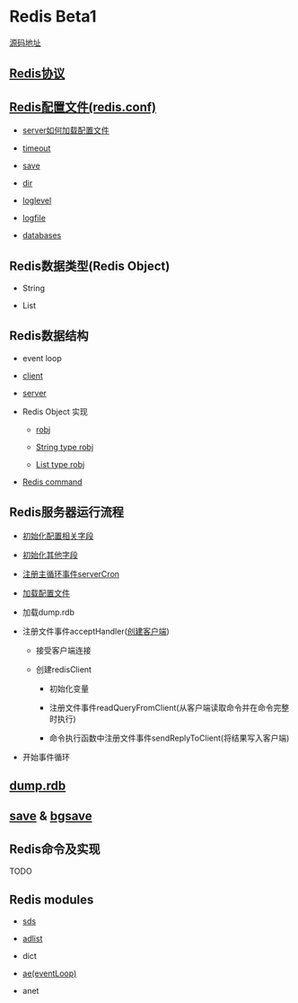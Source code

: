 # Redis Beta1

[源码地址](https://code.google.com/archive/p/redis/downloads?page=7)

## [Redis协议](./protocol.md)

## [Redis配置文件(redis.conf)](./redis-conf.md)

* [server如何加载配置文件](./redis-conf.md#加载配置文件)

* [timeout](./redis-conf.md#timeout-N)

* [save](./redis-conf.md#save-seconds-changes)

* [dir](./redis-conf.md#dir-path)

* [loglevel](./redis-conf.md#loglevel-level)

* [logfile](./redis-conf.md#logfile-file)

* [databases](./redis-conf.md#databases-num)

## Redis数据类型(Redis Object)

* String

* List

## Redis数据结构

* event loop

* [client](./client.md#数据结构)

* [server](./server.md#server-数据结构)

* Redis Object 实现

  * [robj](./robj.md)

  * [String type robj](./robj.md#String-type-robj)

  * [List type robj](./robj.md#List-type-robj)

* [Redis command](./redis-command.md)

## Redis服务器运行流程

* [初始化配置相关字段](./server.md#initServerConfig)

* [初始化其他字段](./server.md#initServer)

* [注册主循环事件serverCron](./server.md#serverCron)

* [加载配置文件](./redis-conf.md#加载配置文件)

* 加载dump.rdb

* 注册文件事件acceptHandler([创建客户端](./client.md#创建客户端))

  * 接受客户端连接

  * 创建redisClient

    * 初始化变量

    * 注册文件事件readQueryFromClient(从客户端读取命令并在命令完整时执行)

    * 命令执行函数中注册文件事件sendReplyToClient(将结果写入客户端)

* 开始事件循环

## [dump.rdb](./rdb.md#格式)

## [save](./rdb.md#save) & [bgsave](./rdb.md#bgsave)

## Redis命令及实现

TODO

## Redis modules

* [sds](../sds.md)

* [adlist](../adlist.md)

* dict

* [ae(eventLoop)](../ae.md)

* anet